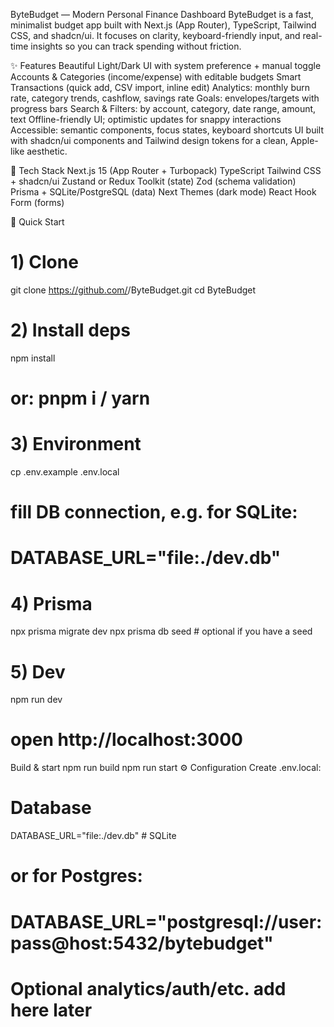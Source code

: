 ByteBudget — Modern Personal Finance Dashboard
ByteBudget is a fast, minimalist budget app built with Next.js (App Router), TypeScript, Tailwind CSS, and shadcn/ui. It focuses on clarity, keyboard-friendly
input, and real-time insights so you can track spending without friction.

✨ Features
Beautiful Light/Dark UI with system preference + manual toggle
Accounts & Categories (income/expense) with editable budgets
Smart Transactions (quick add, CSV import, inline edit)
Analytics: monthly burn rate, category trends, cashflow, savings rate
Goals: envelopes/targets with progress bars
Search & Filters: by account, category, date range, amount, text
Offline-friendly UI; optimistic updates for snappy interactions
Accessible: semantic components, focus states, keyboard shortcuts
UI built with shadcn/ui components and Tailwind design tokens for a clean, Apple-like aesthetic.

🧰 Tech Stack
Next.js 15 (App Router + Turbopack)
TypeScript
Tailwind CSS + shadcn/ui
Zustand or Redux Toolkit (state)
Zod (schema validation)
Prisma + SQLite/PostgreSQL (data)
Next Themes (dark mode)
React Hook Form (forms)

🚀 Quick Start

# 1) Clone

git clone https://github.com/<you>/ByteBudget.git
cd ByteBudget

# 2) Install deps

npm install

# or: pnpm i / yarn

# 3) Environment

cp .env.example .env.local

# fill DB connection, e.g. for SQLite:

# DATABASE_URL="file:./dev.db"

# 4) Prisma

npx prisma migrate dev
npx prisma db seed # optional if you have a seed

# 5) Dev

npm run dev

# open http://localhost:3000

Build & start
npm run build
npm run start
⚙️ Configuration
Create .env.local:

# Database

DATABASE_URL="file:./dev.db" # SQLite

# or for Postgres:

# DATABASE_URL="postgresql://user:pass@host:5432/bytebudget"

# Optional analytics/auth/etc. add here later
